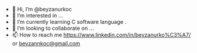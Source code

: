 - 👋 Hi, I’m @beyzanurkoc
- 👀 I’m interested in ...
- 🌱 I’m currently learning C software language .
- 💞️ I’m looking to collaborate on ...
- 📫 How to reach me https://www.linkedin.com/in/beyzanurko%C3%A7/ or beyzannkoc@gmail.com 

<!---
beyzanurkoc/beyzanurkoc is a ✨ special ✨ repository because its `README.md` (this file) appears on your GitHub profile.
You can click the Preview link to take a look at your changes.
--->
